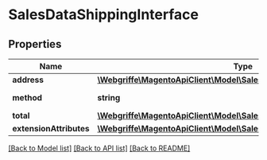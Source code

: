 # SalesDataShippingInterface

## Properties
Name | Type | Description | Notes
------------ | ------------- | ------------- | -------------
**address** | [**\Webgriffe\MagentoApiClient\Model\SalesDataOrderAddressInterface**](SalesDataOrderAddressInterface.md) |  | [optional] 
**method** | **string** | Shipping method | [optional] 
**total** | [**\Webgriffe\MagentoApiClient\Model\SalesDataTotalInterface**](SalesDataTotalInterface.md) |  | [optional] 
**extensionAttributes** | [**\Webgriffe\MagentoApiClient\Model\SalesDataShippingExtensionInterface**](SalesDataShippingExtensionInterface.md) |  | [optional] 

[[Back to Model list]](../README.md#documentation-for-models) [[Back to API list]](../README.md#documentation-for-api-endpoints) [[Back to README]](../README.md)


